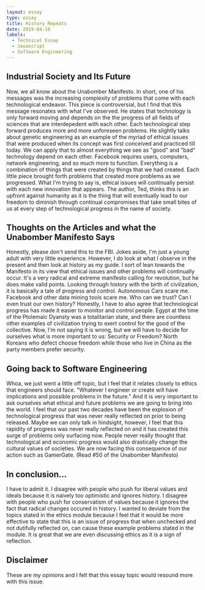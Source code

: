 ```yaml
---
layout: essay
type: essay
title: History Repeats
date: 2019-04-18
labels:
  - Technical Essay
  - Javascript
  - Software Engineering
---
```

## Industrial Society and Its Future
Now, we all know about the Unabomber Manifesto. In short, one of his messages was the increasing complexity of problems that come with each technological endeavor. This piece is controversial, but I find that this message resonates with what I've observed. He states that technology is only forward moving and depends on the the progress of all fields of sciences that are interdepedent with each other. Each technological step forward produces more and more unforeseen problems. He slightly talks about genetic engineering as an example of the myriad of ethical issues that were produced when its concept was first conceived and practiced till today. We can apply that to almost everything we see as "good" and "bad" technology depend on each other. Facebook requires users, computers, network engineering, and so much more to function. Everything is a combination of things that were created by things that we had created. Each little piece brought forth problems that created more problems as we progressed. What I'm trying to say is, ethical issues will continually persist with each new innovation that appears. The author, Ted, thinks this is an upfront against humanity as it is the thing that will eventually lead to our freedom to diminish through continual compromises that take small bites of us at every step of technological progress in the name of society. 

## Thoughts on the Articles and what the Unabomber Manifesto Says
Honestly, please don't send this to the FBI. Jokes aside, I'm just a young adult with very little experience. However, I do look at what I observe in the present and then look at history as my guide. I sort of lean towards the Manifesto in its view that ethical issues and other problems will continually occur. It's a very radical and extreme manifesto calling for revolution, but he does make valid points. Looking through history with the birth of civilization, it is basically a tale of progress and control. Autonomous Cars scare me. Facebook and other data mining tools scare me. Who can we trust? Can I even trust our own history? Honestly, I have to also agree that technological progress has made it easier to monitor and control people. Egypt at the time of the Ptolemaic Dyansty was a totalitarian state, and there are countless other examples of civilization trying to exert control for the good of the collective. Now, I'm not saying it is wrong, but we will have to decide for ourselves what is more important to us: Security or Freedom? North Koreans who defect choose freedom while those who live in China as the party members prefer security. 

## Going back to Software Engineering
Whoa, we just went a little off topic, but I feel that it relates closely to ethics that engineers should face. "Whatever I engineer or create will have implications and possible problems in the future." 
And it is very important to ask ourselves what ethical and future problems we are going to bring into the world. I feel that our past two decades have been the explosion of technological progress that was never really reflected on prior to being released. Maybe we can only talk in hindsight, however, I feel that this rapidity of progress was never really reflected on and it has created this surge of problems only surfacing now. People never really thought that technological and economic progress would also drastically change the cultural values of societies. We are now facing this consequence of our action such as GamerGate. (Read #50 of the Unabomber Manifesto)

## In conclusion...
I have to admit it. I disagree with people who push for liberal values and ideals because it is naively too optimistic and ignores history. I disagree with people who push for conservatism of values because it ignores the fact that radical changes occured in history. I wanted to deviate from the topics stated in the ethics module because I feel that it would be more effective to state that this is an issue of progress that when unchecked and not dutifully reflected on, can cause these example problems stated in the module. It is great that we are even discussing ethics as it is a sign of reflection.

## Disclaimer
These are my opinions and I felt that this essay topic would resound more with this issue.

